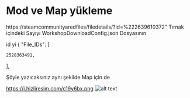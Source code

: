 # Mod ve Map yükleme

https://steamcommunityaredfiles/filedetails/?id=%222639610372"
Tırnak içindeki Sayıyı 
WorkshopDownloadConfig.json Dosyasının 

id yi {
  "File_IDs": [

    2528363491,

  ],

Şöyle yazıcaksınız  aynı şekilde Map için de

https://i.hizliresim.com/c19y6bx.png
![alt text](https://i.hizliresim.com/c19y6bx.png)
